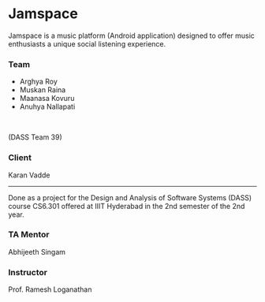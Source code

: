 # Jamspace

Jamspace is a music platform (Android application) designed to offer music enthusiasts a unique social listening experience.

### Team
- Arghya Roy
- Muskan Raina
- Maanasa Kovuru
- Anuhya Nallapati
<br>

(DASS Team 39)

### Client
Karan Vadde

---
Done as a project for the Design and Analysis of Software Systems (DASS) course CS6.301 offered at IIIT Hyderabad in the 2nd semester of the 2nd year.



### TA Mentor
Abhijeeth Singam

### Instructor
Prof. Ramesh Loganathan